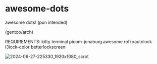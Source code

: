 # awesome-dots
awesome dots! (pun intended)

(gentoo/arch)

REQUIREMENTS:
kitty terminal
picom-jonaburg
awesome 
rofi
xautolock
i3lock-color
betterlockscreen


![2024-06-27-225330_1920x1080_scrot](https://github.com/starsprinter92/awesome-dots/assets/97267759/2bba2f23-6c56-4eea-9047-cf05c488b30d)
